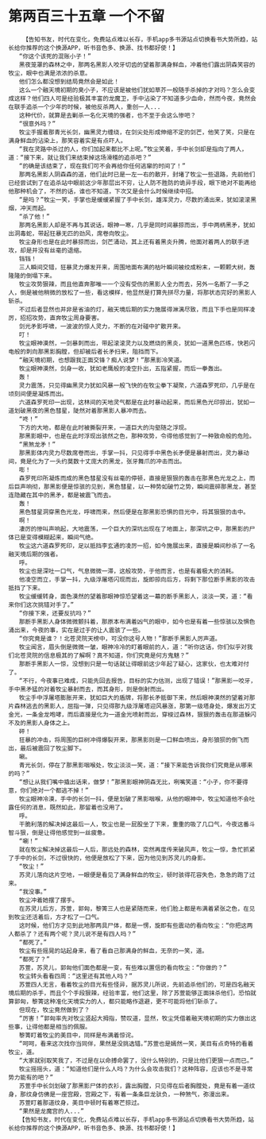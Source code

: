 # 第两百三十五章 一个不留
        【告知书友，时代在变化，免费站点难以长存，手机app多书源站点切换看书大势所趋，站长给你推荐的这个换源APP，听书音色多、换源、找书都好使！】
       “你这个该死的混账小子！”
       黑夜笼罩的森林之中，那两名黑影人咬牙切齿的望着那满身鲜血，冲着他们露出阴森笑容的牧尘，眼中也满是浓浓的杀意。
       他们怎么都没想到结局竟然会是如此！
       这么一个融天境初期的臭小子，不应该是被他们犹如草芥一般随手杀掉的才对吗？怎么会变成这样？他们四人可是经验极其丰富的龙魔卫，手中沾染了不知道多少血命，然而今夜，竟然会在联手追杀一个少年的时候，被他反杀两人，重创一人...
       这种代价，就算是去剿杀一名化天境的强者，也不至于会这么惨吧？
       “很意外吗？”
       牧尘手握着那青光长剑，幽黑灵力缠绕，在剑尖处形成伸缩不定的剑芒，他笑了笑，只是在满身鲜血的沾染上，那笑容着实是有点吓人。
       “我在灵路中杀过的人，你们加起来都比不上呢。”牧尘笑着，手中长剑却是指向了两人，道：“接下来，就让我们来结束掉这场滑稽的追杀吧？”
       “的确是该结束了，现在我们可不会再给你任何逃窜的时间了！”
       那两名黑影人阴森森的道，他们此时已是一左一右的散开，封堵了牧尘一些退路，先前他们已经尝试到了在追杀站中眼前这少年那层出不穷，让人防不胜防的诡异手段，眼下绝对不能再给他那种机会了，不然的话，谁也不知道，下次又是会什么时候继续中招。
       “是吗？”牧尘一笑，手掌也是缓缓紧握了手中长剑，雄浑灵力，尽数的涌出来，犹如滚滚黑烟，冲天而起。
       “杀了他！”
       那两名黑影人却是不再与其说话，眼神一寒，几乎是同时间暴掠而出，手中两柄黑矛，犹如出洞毒蛇，带起狂暴无匹的劲风，席卷向牧尘。
       牧尘身形也是在此时暴掠而出，剑芒涌动，其上还有着黑炎升腾，他面对着两人的联手进攻，却是并没有丝毫的退缩。
       铛铛！
       三人瞬间交错，狂暴灵力爆发开来，周围地面布满的枯叶瞬间被绞成粉末，一颗颗大树，轰隆隆的倒塌下来。
       牧尘攻势狠辣，而且他直奔那唯一一个没有受伤的黑影人全力而去，另外一名断了一手之人，倒是被他稍微的放松了一些，看这模样，他显然是打算先拼尽力量，将那状态完好的黑影人斩杀。
       不过后者显然也并非是省油的灯，融天境后期的实力施展得淋漓尽致，而且下手也是同样凌厉，招招攻势，直奔牧尘周身要害。
       剑光矛影呼啸，一波波的惊人灵力，不断的在对碰中扩散开来。
       叮！
       牧尘眼神漠然，一剑暴刺而出，带起滚滚灵力以及燃烧的黑炎，犹如一道黑色匹练，快若闪电般的刺向那黑影胸膛，但却被后者长矛扫来，阻挡而下。
       “融天境初期，也想跟我正面交锋？痴人说梦！”那黑影冷笑道。
       牧尘眼神漠然，剑身一收，犹如老鹰般的凌空扑出，五指紧握，而后一拳轰出。
       轰！
       灵力震荡，只见得幽黑灵力犹如风暴一般飞快的在牧尘拳下凝聚，六道森罗死印，几乎是在顷刻间便是凝炼而出。
       六道森罗死印一出现，这林间的天地灵气都是在此时暴动起来，而后黑色光印掠出，犹如一道划破黑夜的黑色彗星，陡然对着那黑影人暴冲而去。
       “咚！”
       下方的大地，都是在此时被撕裂开来，一道巨大的沟壑随之浮现。
       那黑影眼中，也是在此时浮现出骇然之色，那种攻势，令得他感觉到了一种致命般的危险。
       “黑煞龙矛！”
       那黑影体内灵力尽数席卷而出，手掌一抖，只见得手中黑色长矛便是暴射而出，灵力暴动间，竟是化为了一头约莫数十丈庞大的黑龙，张牙舞爪的冲击而出。
       嘭！
       森罗死印所凝炼而成的黑色彗星没有丝毫的停顿，直接是狠狠的轰击在那黑色光龙之上，而后巨声响彻，那黑影便是惊骇的见到，黑色彗星，以一种势如破竹之势，瞬间震碎那黑龙，甚至连隐藏在其中的黑矛，都是被震飞而去。
       轰！
       黑色彗星洞穿黑色光龙，呼啸而来，然后便是在那黑影恐惧的目光中，将其狠狠的击中。
       啊！
       凄厉的惨叫声响起，大地震荡，一个巨大的深坑出现在了地面上，那深坑之中，那黑影的尸体已是变得模糊起来，瞬间气绝。
       牧尘这六道森罗死印，足以抵挡李玄通的凌厉一招，如今施展出来，直接是瞬间秒杀了一名融天境后期的强者。
       呼。
       牧尘也是深吐一口气，气息微微一滞，这般攻势，于他而言，也是有着极大的消耗。
       他凌空而立，手掌一抖，九级浮屠塔闪现而出，旋即掠向后方，将剩下那位断手黑影的攻击抵挡了下来。
       牧尘缓缓转身，面色漠然的望着那眼神惊恐望着这一幕的断手黑影人，淡淡一笑，道：“看来你们这次挑错对手了。”
       “你接下来，还要反抗吗？”
       那断手黑影人身体微微颤抖着，那原本布满着凶气的眼中，如今也是有着一些惊骇以及惧色涌出来，今夜的事，实在是过于的让人震骇了一些。
       “你究竟是谁？！北苍灵院天榜中，可没你这号人物！”那断手黑影人厉声道。
       牧尘闻言，眉头倒是微微一皱，眼神冷冷的盯着眼前的人，道：“听你这话，你们似乎对我们北苍灵院的信息极其的了解啊？真不知道，你们究竟是何方鬼魅？”
       那断手黑影人一惊，没想到只是一句话就让得眼前这少年起了疑心，这家伙，也太难对付了。
       “不行，今夜事已难成，只能先回去报告，目标的实力估测，出现了错误！”那黑影一咬牙，手中黑矛猛的对着牧尘暴射而去，而其身形，则是倒射而出。
       牧尘手中浮屠塔膨胀开来，犹如巨大的盾牌，将那长矛抵御下来，然后眼神漠然的望着对那片森林逃去的黑影人，屈指一弹，只见得那九级浮屠塔迎风暴涨，那第一级塔身处，爆发出万丈金光，一条金龙咆哮，而后直接是化为一道金光喷射而出，穿梭过森林，狠狠的轰击在那道躲闪不及的黑影人身体之上。
       砰！
       狂暴的冲击，将周围的巨树冲得爆裂开来，那黑影则是一口鲜血喷出，身形狼狈的倒飞而出，最后被震回了牧尘脚下。
       唰。
       青光长剑，停在了那黑影咽喉处，牧尘淡淡一笑，道：“接下来能告诉我你们究竟是从哪来的吗？”
       “想让从我们嘴中撬出话来，做梦！”那黑影眼神阴森无比，咧嘴笑道：“小子，你不要得意，你们绝对一个都逃不掉！”
       牧尘眼神冷漠，手中的长剑一抖，便是划破了黑影咽喉，从他的眼神中，牧尘知道他不会吐露任何的消息，既然如此，那留着也没用了。
       呼。
       干脆利落的解决掉这最后一人，牧尘也是一屁股坐了下来，重重的吸了几口气，今夜这番斗智斗狠，倒是让得他感觉到一丝疲惫。
       “唰！”
       就在牧尘解决掉这最后一人后，那远处的森林，突然再度传来破风声，牧尘一惊，急忙抓紧了手中的长剑，不过很快的，他便是放松了下来，因为他见到苏灵儿的身影。
       “牧尘！”
       苏灵儿落向这片空地，一眼便是看见了满身鲜血的牧尘，顿时骇得花容失色，急急的跑了过来。
       “我没事。”
       牧尘冲着她摆了摆手。
       在苏灵儿后方，苏萱，郭匈，黎箐三人也是紧随而来，他们脸上都是布满着紧张之色，在见到牧尘还活着后，方才松了一口气。
       这时候，他们方才见到此地那两具尸体，都是一愣，旋即有些震动的看向牧尘：“你把这两人都杀了？还有两个呢？灵儿说不是有四人吗？”
       “都死了。”
       牧尘有些摇晃的站起身来，看了看自己那满身的鲜血，无奈的一笑，道。
       “都死了？”
       苏萱，苏灵儿，郭匈他们面色都是一变，有些难以置信的看向牧尘：“你做的？”
       牧尘转头看看四周：“这里还有其他人吗？”
       苏萱四人无言，看着牧尘的目光有些怪异，据苏灵儿所说，先前追杀他们的，可是四名融天境后期的杀手，而且个个手段狠辣，经验丰富，他们这里，除了苏萱能够正面抹杀他们，恐怕就算郭匈，黎箐这种准化天境实力的人，都只能略作退避，更不可能将他们斩杀了。
       但现在，牧尘竟然做到了？
       “厉害！”郭匈率先对牧尘竖起大拇指，赞叹道，显然，牧尘凭借着融天境初期的实力做出这些事，让得他都是相当的佩服。
       黎箐盯着牧尘的美目中，同样是布满着惊诧。
       “呵呵，看来这次找你当同伴，果然是没挑选错。”苏萱也是嫣然一笑，美目有点奇特的看着牧尘，道。
       “大家就别取笑我了，不过是在以命搏命罢了，没什么特别的，只是比他们更狠一点而已。”
       牧尘摇摇头，道：“知道他们是什么人吗？为什么会攻击我们？这种阵容，应该也不是寻常势力能有的吧？”
       苏萱手中长剑划破了那黑影尸体的衣衫，露出胸膛，只见得在后者胸膛处，竟是有着一道纹身，那纹身仿佛是一座宫殿，宫殿之下，有着一条条巨龙驮负，一种煞气，弥漫出来。
       苏萱盯着那道纹身，美目中顿时有着寒芒掠过。
       “果然是龙魔宫的人...”
       【告知书友，时代在变化，免费站点难以长存，手机app多书源站点切换看书大势所趋，站长给你推荐的这个换源APP，听书音色多、换源、找书都好使！】